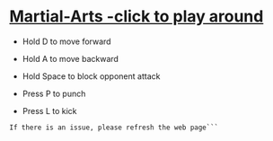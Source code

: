 # [Martial-Arts -click to play around](https://karthick-sketch.github.io/Martial-Arts/)

* Hold D to move forward
* Hold A to move backward
* Hold Space to block opponent attack

* Press P to punch
* Press L to kick

```Note: Please wait until the web page gets loaded
If there is an issue, please refresh the web page```
